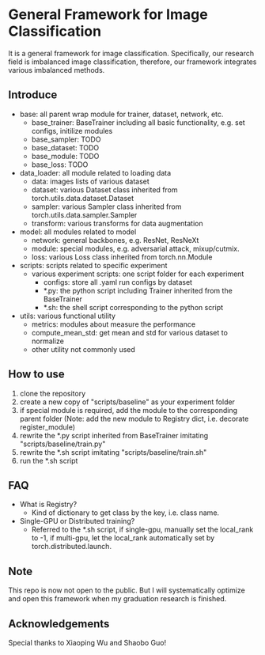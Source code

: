 # General Framework for Image Classification

It is a general framework for image classification. Specifically, our research field is imbalanced image classification, therefore, our framework integrates various imbalanced methods.

## Introduce

* base: all parent wrap module for trainer, dataset, network, etc.
  * base_trainer: BaseTrainer including all basic functionality, e.g. set configs, initilize modules
  * base_sampler: TODO
  * base_dataset: TODO
  * base_module: TODO
  * base_loss: TODO
* data_loader: all module related to loading data
  * data: images lists of various dataset
  * dataset: various Dataset class inherited from torch.utils.data.dataset.Dataset
  * sampler: various Sampler class inherited from torch.utils.data.sampler.Sampler
  * transform: various transforms for data augmentation
* model: all modules related to model
  * network: general backbones, e.g. ResNet, ResNeXt
  * module: special modules, e.g. adversarial attack, mixup/cutmix.
  * loss: various Loss class inherited from torch.nn.Module
* scripts: scripts related to specific experiment
  * various experiment scripts: one script folder for each experiment
    * configs: store all .yaml run configs by dataset
    * *.py: the python script including Trainer inherited from the BaseTrainer
    * *.sh: the shell script corresponding to the python script
* utils: various functional utility
  * metrics: modules about measure the performance
  * compute_mean_std: get mean and std for various dataset to normalize
  * other utility not commonly used

## How to use

1. clone the repository
2. create a new copy of "scripts/baseline" as your experiment folder
3. if special module is required, add the module to the corresponding parent folder (Note: add the new module to Registry dict, i.e. decorate register_module)
4. rewrite the *.py script inherited from BaseTrainer imitating "scripts/baseline/train.py"
5. rewrite the *.sh script imitating "scripts/baseline/train.sh"
6. run the *.sh script

## FAQ

* What is Registry?
  * Kind of dictionary to get class by the key, i.e. class name.
* Single-GPU or Distributed training?
  * Referred to the *.sh script, if single-gpu, manually set the local_rank to -1, if multi-gpu, let the local_rank automatically set by torch.distributed.launch.

## Note

This repo is now not open to the public. But I will systematically optimize and open this framework when my graduation research is finished.

## Acknowledgements

Special thanks to Xiaoping Wu and Shaobo Guo!
